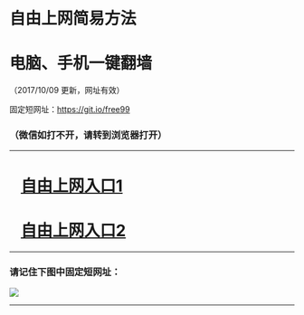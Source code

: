 ﻿# 自由上网简易方法

# 电脑、手机一键翻墙

（2017/10/09 更新，网址有效）

固定短网址：https://git.io/free99

### （微信如打不开，请转到浏览器打开）


***





# &nbsp;&nbsp; <a href="http://ft546119.fwq-tz-1001.info/fwqtz01.html?t=100900129913 " target="_blank">自由上网入口1</a>
# &nbsp;&nbsp; <a href="http://ft2498422973.fwq-tz-1002.info/fwqtz02.html?t=10090018424 " target="_blank">自由上网入口2</a>
***

### 请记住下图中固定短网址：

<img src="https://s3-us-west-2.amazonaws.com/fwq-1001/yjfq-20170905okok.png" /> 


***

